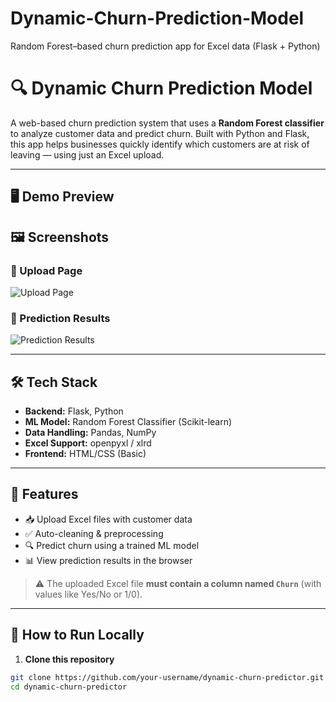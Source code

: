 # Dynamic-Churn-Prediction-Model
Random Forest–based churn prediction app for Excel data (Flask + Python)

# 🔍 Dynamic Churn Prediction Model

A web-based churn prediction system that uses a **Random Forest classifier** to analyze customer data and predict churn. Built with Python and Flask, this app helps businesses quickly identify which customers are at risk of leaving — using just an Excel upload.

---

## 🖥️ Demo Preview

## 🖼️ Screenshots

### 🔸 Upload Page  
![Upload Page](home-page.png)

### 🔸 Prediction Results  
![Prediction Results](prediction-page-1.png)


---

## 🛠️ Tech Stack

- **Backend:** Flask, Python  
- **ML Model:** Random Forest Classifier (Scikit-learn)  
- **Data Handling:** Pandas, NumPy  
- **Excel Support:** openpyxl / xlrd  
- **Frontend:** HTML/CSS (Basic)

---

## 📂 Features

- 📥 Upload Excel files with customer data  
- ✅ Auto-cleaning & preprocessing  
- 🔍 Predict churn using a trained ML model  
- 📊 View prediction results in the browser  

> ⚠️ The uploaded Excel file **must contain a column named `Churn`** (with values like Yes/No or 1/0).

---

## 🚀 How to Run Locally

1. **Clone this repository**
```bash
git clone https://github.com/your-username/dynamic-churn-predictor.git
cd dynamic-churn-predictor
